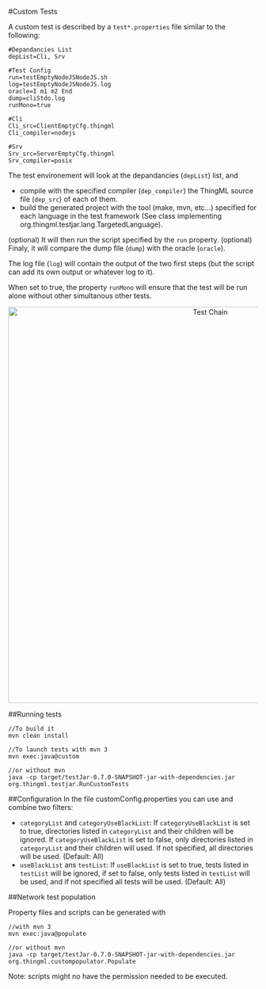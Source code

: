 #Custom Tests

A custom test is described by a `test*.properties` file similar to the following:

```
#Depandancies List
depList=Cli, Srv

#Test Config
run=testEmptyNodeJSNodeJS.sh
log=testEmptyNodeJSNodeJS.log
oracle=I m1 m2 End
dump=cliStdo.log
runMono=true

#Cli
Cli_src=ClientEmptyCfg.thingml
Cli_compiler=nodejs

#Srv
Srv_src=ServerEmptyCfg.thingml
Srv_compiler=posix
```
The test environement will look at the depandancies (`depList`) list, and 
 * compile with the specified compiler (`dep_compiler`) the ThingML source file (`dep_src`) of each of them.
 * build the generated project with the tool (make, mvn, etc...) specified for each language in the test framework (See class implementing org.thingml.testjar.lang.TargetedLanguage).

(optional) It will then run the script specified by the `run` property.
(optional) Finaly, it will compare the dump file (`dump`) with the oracle (`oracle`).

The log file (`log`) will contain the output of the two first steps (but the script can add its own output or whatever log to it).

When set to true, the property `runMono` will ensure that the test will be run alone without other simultanous other tests.
<p align="center"><img src="https://raw.githubusercontent.com/SINTEF-9012/ThingML/master/testJar/docs/Custom-Test-chain.png" alt="Test Chain" width="800"></p>

##Running tests
```
//To build it
mvn clean install

//To launch tests with mvn 3
mvn exec:java@custom

//or without mvn
java -cp target/testJar-0.7.0-SNAPSHOT-jar-with-dependencies.jar org.thingml.testjar.RunCustomTests
```

##Configuration
In the file customConfig.properties you can use and combine two filters:
 * `categoryList` and `categoryUseBlackList`: If `categoryUseBlackList` is set to true, directories listed in `categoryList` and their children will be ignored. If  `categoryUseBlackList` is set to false, only directories listed in `categoryList` and their children will used. If not specified, all directories will be used. (Default: All)
 * `useBlackList` ans `testList`: If `useBlackList` is set to true, tests listed in `testList` will be ignored, if set to false, only tests listed in `testList` will be used, and if not specified all tests will be used. (Default: All)

##Network test population

Property files and scripts can be generated with
```
//with mvn 3
mvn exec:java@populate

//or without mvn
java -cp target/testJar-0.7.0-SNAPSHOT-jar-with-dependencies.jar org.thingml.custompopulator.Populate
```

Note: scripts might no have the permission needed to be executed.

